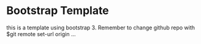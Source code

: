 # Bootstrap Template

this is a template using bootstrap 3. Remember to change github repo
with $git remote set-url origin ...
